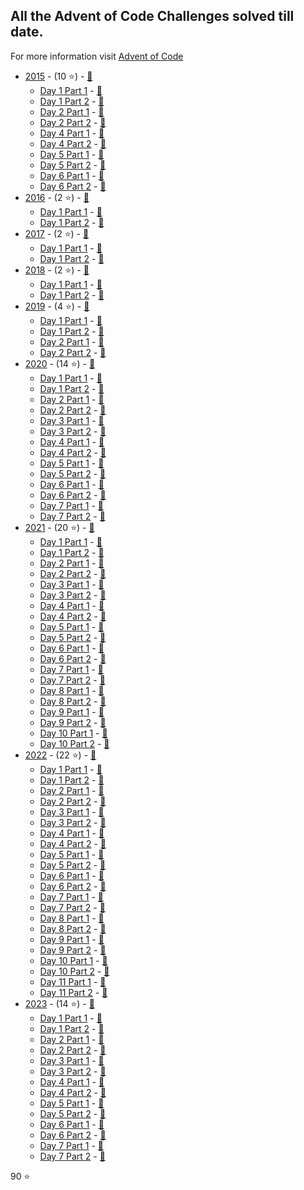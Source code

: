 ## All the Advent of Code Challenges solved till date.
For more information visit [Advent of Code](https://adventofcode.com/)

* [2015](2015) - (10 ⭐️) - [🔗](https://adventofcode.com/2015/)
  * [Day 1 Part 1](2015/day-1.1.py) - [🔗](https://adventofcode.com/2015/day/1)
  * [Day 1 Part 2](2015/day-1.2.py) - [🔗](https://adventofcode.com/2015/day/1#part2)
  * [Day 2 Part 1](2015/day-2.1.py) - [🔗](https://adventofcode.com/2015/day/2)
  * [Day 2 Part 2](2015/day-2.2.py) - [🔗](https://adventofcode.com/2015/day/2#part2)
  * [Day 4 Part 1](2015/day-4.1.py) - [🔗](https://adventofcode.com/2015/day/4)
  * [Day 4 Part 2](2015/day-4.2.py) - [🔗](https://adventofcode.com/2015/day/4#part2)
  * [Day 5 Part 1](2015/day-5.1.py) - [🔗](https://adventofcode.com/2015/day/5)
  * [Day 5 Part 2](2015/day-5.2.py) - [🔗](https://adventofcode.com/2015/day/5#part2)
  * [Day 6 Part 1](2015/day-6.1.py) - [🔗](https://adventofcode.com/2015/day/6)
  * [Day 6 Part 2](2015/day-6.2.py) - [🔗](https://adventofcode.com/2015/day/6#part2)
* [2016](2016) - (2 ⭐️) - [🔗](https://adventofcode.com/2016/)
  * [Day 1 Part 1](2016/day-1.1.py) - [🔗](https://adventofcode.com/2016/day/1)
  * [Day 1 Part 2](2016/day-1.2.py) - [🔗](https://adventofcode.com/2016/day/1#part2)
* [2017](2017) - (2 ⭐️) - [🔗](https://adventofcode.com/2017/)
  * [Day 1 Part 1](2017/day-1.1.py) - [🔗](https://adventofcode.com/2017/day/1)
  * [Day 1 Part 2](2017/day-1.2.py) - [🔗](https://adventofcode.com/2017/day/1#part2)
* [2018](2018) - (2 ⭐️) - [🔗](https://adventofcode.com/2018/)
  * [Day 1 Part 1](2018/day-1.1.py) - [🔗](https://adventofcode.com/2018/day/1)
  * [Day 1 Part 2](2018/day-1.2.py) - [🔗](https://adventofcode.com/2018/day/1#part2)
* [2019](2019) - (4 ⭐️) - [🔗](https://adventofcode.com/2019/)
  * [Day 1 Part 1](2019/day-1.1.py) - [🔗](https://adventofcode.com/2019/day/1)
  * [Day 1 Part 2](2019/day-1.2.py) - [🔗](https://adventofcode.com/2019/day/1#part2)
  * [Day 2 Part 1](2019/day-2.1.py) - [🔗](https://adventofcode.com/2019/day/2)
  * [Day 2 Part 2](2019/day-2.2.py) - [🔗](https://adventofcode.com/2019/day/2#part2)
* [2020](2020) - (14 ⭐️) - [🔗](https://adventofcode.com/2020/)
  * [Day 1 Part 1](2020/day-1.1.py) - [🔗](https://adventofcode.com/2020/day/1)
  * [Day 1 Part 2](2020/day-1.2.py) - [🔗](https://adventofcode.com/2020/day/1#part2)
  * [Day 2 Part 1](2020/day-2.1.py) - [🔗](https://adventofcode.com/2020/day/2)
  * [Day 2 Part 2](2020/day-2.2.py) - [🔗](https://adventofcode.com/2020/day/2#part2)
  * [Day 3 Part 1](2020/day-3.1.py) - [🔗](https://adventofcode.com/2020/day/3)
  * [Day 3 Part 2](2020/day-3.2.py) - [🔗](https://adventofcode.com/2020/day/3#part2)
  * [Day 4 Part 1](2020/day-4.1.py) - [🔗](https://adventofcode.com/2020/day/4)
  * [Day 4 Part 2](2020/day-4.2.py) - [🔗](https://adventofcode.com/2020/day/4#part2)
  * [Day 5 Part 1](2020/day-5.1.py) - [🔗](https://adventofcode.com/2020/day/5)
  * [Day 5 Part 2](2020/day-5.2.py) - [🔗](https://adventofcode.com/2020/day/5#part2)
  * [Day 6 Part 1](2020/day-6.1.py) - [🔗](https://adventofcode.com/2020/day/6)
  * [Day 6 Part 2](2020/day-6.2.py) - [🔗](https://adventofcode.com/2020/day/6#part2)
  * [Day 7 Part 1](2020/day-7.1.py) - [🔗](https://adventofcode.com/2020/day/7)
  * [Day 7 Part 2](2020/day-7.2.py) - [🔗](https://adventofcode.com/2020/day/7#part2)
* [2021](2021) - (20 ⭐️) - [🔗](https://adventofcode.com/2021/)
  * [Day 1 Part 1](2021/day-1.1.py) - [🔗](https://adventofcode.com/2021/day/1)
  * [Day 1 Part 2](2021/day-1.2.py) - [🔗](https://adventofcode.com/2021/day/1#part2)
  * [Day 2 Part 1](2021/day-2.1.py) - [🔗](https://adventofcode.com/2021/day/2)
  * [Day 2 Part 2](2021/day-2.2.py) - [🔗](https://adventofcode.com/2021/day/2#part2)
  * [Day 3 Part 1](2021/day-3.1.py) - [🔗](https://adventofcode.com/2021/day/3)
  * [Day 3 Part 2](2021/day-3.2.py) - [🔗](https://adventofcode.com/2021/day/3#part2)
  * [Day 4 Part 1](2021/day-4.1.py) - [🔗](https://adventofcode.com/2021/day/4)
  * [Day 4 Part 2](2021/day-4.2.py) - [🔗](https://adventofcode.com/2021/day/4#part2)
  * [Day 5 Part 1](2021/day-5.1.py) - [🔗](https://adventofcode.com/2021/day/5)
  * [Day 5 Part 2](2021/day-5.2.py) - [🔗](https://adventofcode.com/2021/day/5#part2)
  * [Day 6 Part 1](2021/day-6.1.py) - [🔗](https://adventofcode.com/2021/day/6)
  * [Day 6 Part 2](2021/day-6.2.py) - [🔗](https://adventofcode.com/2021/day/6#part2)
  * [Day 7 Part 1](2021/day-7.1.py) - [🔗](https://adventofcode.com/2021/day/7)
  * [Day 7 Part 2](2021/day-7.2.py) - [🔗](https://adventofcode.com/2021/day/7#part2)
  * [Day 8 Part 1](2021/day-8.1.py) - [🔗](https://adventofcode.com/2021/day/8)
  * [Day 8 Part 2](2021/day-8.2.py) - [🔗](https://adventofcode.com/2021/day/8#part2)
  * [Day 9 Part 1](2021/day-9.1.py) - [🔗](https://adventofcode.com/2021/day/9)
  * [Day 9 Part 2](2021/day-9.2.py) - [🔗](https://adventofcode.com/2021/day/9#part2)
  * [Day 10 Part 1](2021/day-10.1.py) - [🔗](https://adventofcode.com/2021/day/10)
  * [Day 10 Part 2](2021/day-10.2.py) - [🔗](https://adventofcode.com/2021/day/10#part2)
* [2022](2022) - (22 ⭐️) - [🔗](https://adventofcode.com/2022/)
  * [Day 1 Part 1](2022/day-1.1.py) - [🔗](https://adventofcode.com/2022/day/1)
  * [Day 1 Part 2](2022/day-1.2.py) - [🔗](https://adventofcode.com/2022/day/1#part2)
  * [Day 2 Part 1](2022/day-2.1.py) - [🔗](https://adventofcode.com/2022/day/2)
  * [Day 2 Part 2](2022/day-2.2.py) - [🔗](https://adventofcode.com/2022/day/2#part2)
  * [Day 3 Part 1](2022/day-3.1.py) - [🔗](https://adventofcode.com/2022/day/3)
  * [Day 3 Part 2](2022/day-3.2.py) - [🔗](https://adventofcode.com/2022/day/3#part2)
  * [Day 4 Part 1](2022/day-4.1.py) - [🔗](https://adventofcode.com/2022/day/4)
  * [Day 4 Part 2](2022/day-4.2.py) - [🔗](https://adventofcode.com/2022/day/4#part2)
  * [Day 5 Part 1](2022/day-5.1.py) - [🔗](https://adventofcode.com/2022/day/5)
  * [Day 5 Part 2](2022/day-5.2.py) - [🔗](https://adventofcode.com/2022/day/5#part2)
  * [Day 6 Part 1](2022/day-6.1.py) - [🔗](https://adventofcode.com/2022/day/6)
  * [Day 6 Part 2](2022/day-6.2.py) - [🔗](https://adventofcode.com/2022/day/6#part2)
  * [Day 7 Part 1](2022/day-7.1.py) - [🔗](https://adventofcode.com/2022/day/7)
  * [Day 7 Part 2](2022/day-7.2.py) - [🔗](https://adventofcode.com/2022/day/7#part2)
  * [Day 8 Part 1](2022/day-8.1.py) - [🔗](https://adventofcode.com/2022/day/8)
  * [Day 8 Part 2](2022/day-8.2.py) - [🔗](https://adventofcode.com/2022/day/8#part2)
  * [Day 9 Part 1](2022/day-9.1.py) - [🔗](https://adventofcode.com/2022/day/9)
  * [Day 9 Part 2](2022/day-9.2.py) - [🔗](https://adventofcode.com/2022/day/9#part2)
  * [Day 10 Part 1](2022/day-10.1.py) - [🔗](https://adventofcode.com/2022/day/10)
  * [Day 10 Part 2](2022/day-10.2.py) - [🔗](https://adventofcode.com/2022/day/10#part2)
  * [Day 11 Part 1](2022/day-11.1.py) - [🔗](https://adventofcode.com/2022/day/11)
  * [Day 11 Part 2](2022/day-11.2.py) - [🔗](https://adventofcode.com/2022/day/11#part2)
* [2023](2023) - (14 ⭐️) - [🔗](https://adventofcode.com/2023/)
  * [Day 1 Part 1](2023/day-1.1.py) - [🔗](https://adventofcode.com/2023/day/1)
  * [Day 1 Part 2](2023/day-1.2.py) - [🔗](https://adventofcode.com/2023/day/1#part2)
  * [Day 2 Part 1](2023/day-2.1.py) - [🔗](https://adventofcode.com/2023/day/2)
  * [Day 2 Part 2](2023/day-2.2.py) - [🔗](https://adventofcode.com/2023/day/2#part2)
  * [Day 3 Part 1](2023/day-3.1.py) - [🔗](https://adventofcode.com/2023/day/3)
  * [Day 3 Part 2](2023/day-3.2.py) - [🔗](https://adventofcode.com/2023/day/3#part2)
  * [Day 4 Part 1](2023/day-4.1.py) - [🔗](https://adventofcode.com/2023/day/4)
  * [Day 4 Part 2](2023/day-4.2.py) - [🔗](https://adventofcode.com/2023/day/4#part2)
  * [Day 5 Part 1](2023/day-5.1.py) - [🔗](https://adventofcode.com/2023/day/5)
  * [Day 5 Part 2](2023/day-5.2.py) - [🔗](https://adventofcode.com/2023/day/5#part2)
  * [Day 6 Part 1](2023/day-6.1.py) - [🔗](https://adventofcode.com/2023/day/6)
  * [Day 6 Part 2](2023/day-6.2.py) - [🔗](https://adventofcode.com/2023/day/6#part2)
  * [Day 7 Part 1](2023/day-7.1.py) - [🔗](https://adventofcode.com/2023/day/7)
  * [Day 7 Part 2](2023/day-7.2.py) - [🔗](https://adventofcode.com/2023/day/7#part2)

90 ⭐️